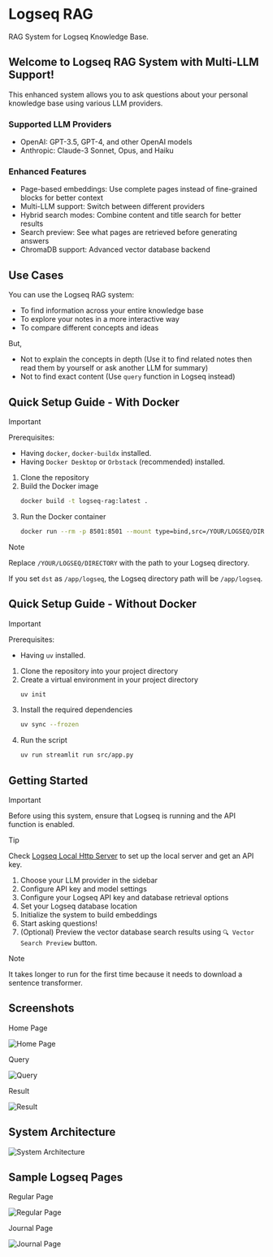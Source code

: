 # Logseq RAG

RAG System for Logseq Knowledge Base.

## Welcome to Logseq RAG System with Multi-LLM Support!
        
This enhanced system allows you to ask questions about your personal knowledge base using various LLM providers.

### Supported LLM Providers

- OpenAI: GPT-3.5, GPT-4, and other OpenAI models
- Anthropic: Claude-3 Sonnet, Opus, and Haiku

### Enhanced Features

- Page-based embeddings: Use complete pages instead of fine-grained blocks for better context
- Multi-LLM support: Switch between different providers
- Hybrid search modes: Combine content and title search for better results
- Search preview: See what pages are retrieved before generating answers
- ChromaDB support: Advanced vector database backend


## Use Cases

You can use the Logseq RAG system:

- To find information across your entire knowledge base
- To explore your notes in a more interactive way
- To compare different concepts and ideas

But,

- Not to explain the concepts in depth (Use it to find related notes then read them by yourself or ask another LLM for summary)
- Not to find exact content (Use `query` function in Logseq instead)

## Quick Setup Guide - With Docker

> [!IMPORTANT]  
> Prerequisites:
> * Having `docker`, `docker-buildx` installed.
> * Having `Docker Desktop` or `Orbstack` (recommended) installed.

1. Clone the repository
2. Build the Docker image
   ```bash
   docker build -t logseq-rag:latest .
   ```
3. Run the Docker container
   ```bash
   docker run --rm -p 8501:8501 --mount type=bind,src=/YOUR/LOGSEQ/DIRECTORY,dst=/app/logseq --network host logseq-rag:latest
   ```

> [!Note]
> Replace `/YOUR/LOGSEQ/DIRECTORY` with the path to your Logseq directory.
>
> If you set `dst` as `/app/logseq`, the Logseq directory path will be `/app/logseq`.


## Quick Setup Guide - Without Docker

> [!IMPORTANT]
> Prerequisites:
> * Having `uv` installed.

1. Clone the repository into your project directory
2. Create a virtual environment in your project directory
   ```bash
   uv init
   ```
3. Install the required dependencies
   ```bash
   uv sync --frozen
   ```
4. Run the script
   ```bash
   uv run streamlit run src/app.py
   ```

## Getting Started

> [!IMPORTANT]
> Before using this system, ensure that Logseq is running and the API function is enabled.


> [!TIP]
> Check [Logseq Local Http Server](https://docs.logseq.com/#/page/local%20http%20server) to set up the local server and get an API key.

1. Choose your LLM provider in the sidebar
2. Configure API key and model settings
3. Configure your Logseq API key and database retrieval options
4. Set your Logseq database location
5. Initialize the system to build embeddings
6. Start asking questions!
7. (Optional) Preview the vector database search results using `🔍 Vector Search Preview` button.


> [!Note]
> It takes longer to run for the first time because it needs to download a sentence transformer.

## Screenshots

Home Page

![Home Page](pic/Homepage.png)

Query

![Query](pic/Query.png)

Result

![Result](pic/Result.png)

## System Architecture

![System Architecture](pic/architecture.png)

## Sample Logseq Pages

Regular Page

![Regular Page](pic/RegularPage.png)

Journal Page

![Journal Page](pic/JournalPage.png)
